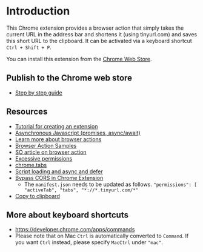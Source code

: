 # Introduction

This Chrome extension provides a browser action that simply takes the current URL in the address bar
and shortens it (using tinyurl.com) and saves this short URL to the clipboard. It can be activated
via a keyboard shortcut `Ctrl + Shift + P`.

You can install this extension from the [Chrome Web Store][2021-12-02.store].

## Publish to the Chrome web store

- [Step by step guide][2021-12-02.guide]

## Resources

- [Tutorial for creating an extension][2021-12-02.tut-ext-create]
- [Asynchronous Javascript (promises, async/await)][2021-12-02.promise]
- [Learn more about browser actions][2021-12-02.browser-actions]
- [Browser Action Samples][2021-12-02.samples]
- [SO article on browser action][2021-12-02.so-ba]
- [Excessive permissions][2023-03-03.permissions]
- [chrome.tabs][2021-12-02.tabs]
- [Script loading and async and defer][2021-12-02.script]
- [Bypass CORS in Chrome Extension][2021-12-02.bypass]
  - The `manifest.json` needs to be updated as follows.
    `"permissions": [ "activeTab", "tabs", "*://*.tinyurl.com/*"`
- [Copy to clipboard][2021-12-02.copy]

## More about keyboard shortcuts

- https://developer.chrome.com/apps/commands
- Please note that on Mac `Ctrl` is automatically converted to `Command`. If you want `Ctrl`
  instead, please specify `MacCtrl` under `"mac"`.

<!-- prettier-ignore-start -->
[2021-12-02.store]: https://chrome.google.com/webstore/detail/shorty/cbgcnhimnlnjejdopldfdicfingmaijg?hl=en-US&gl=US
[2021-12-02.guide]: https://developer.chrome.com/webstore/publish
[2021-12-02.tut-ext-create]: https://grantwinney.com/creating-my-first-google-chrome-extension-part-1/
[2021-12-02.promise]: https://eloquentjavascript.net/11_async.html
[2021-12-02.browser-actions]: https://developer.chrome.com/extensions/browserAction
[2021-12-02.samples]: https://chromium.googlesource.com/chromium/src/+/master/chrome/common/extensions/docs/examples/api/browserAction/
[2021-12-02.so-ba]: https://stackoverflow.com/questions/18766886/unable-to-trigger-chrome-browseraction-onclicked-addlistener-with-google-chrome
[2021-12-02.tabs]: https://developer.chrome.com/extensions/tabs
[2021-12-02.script]: https://flaviocopes.com/javascript-async-defer/
[2021-12-02.bypass]: https://stackoverflow.com/questions/44123426/how-to-bypass-cors-for-chrome-extension
[2021-12-02.copy]: https://stackoverflow.com/questions/49618618/copy-current-url-to-clipboard
[2023-03-03.permissions]: https://developer.chrome.com/docs/webstore/troubleshooting/#excessive-permissions
<!-- prettier-ignore-end -->
